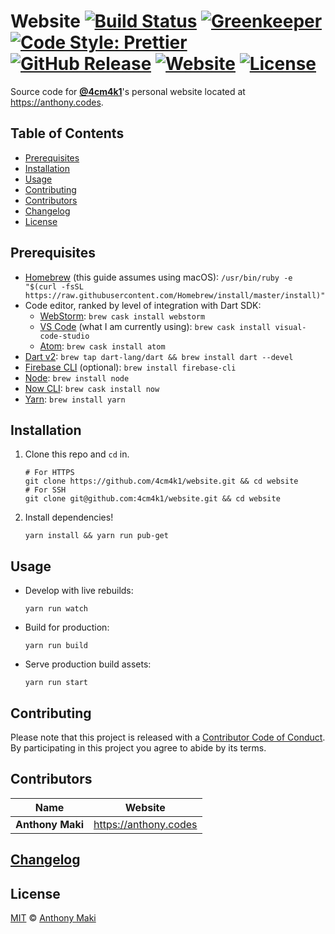 # Website [![Build Status](https://img.shields.io/travis/4cm4k1/website/master.svg?style=flat-square)](https://travis-ci.org/4cm4k1/website) [![Greenkeeper](https://img.shields.io/badge/greenkeeper-enabled-brightgreen.svg?style=flat-square)](https://greenkeeper.io/) [![Code Style: Prettier](https://img.shields.io/badge/code_style-prettier-ff69b4.svg?style=flat-square)](https://github.com/prettier/prettier) [![GitHub Release](https://img.shields.io/github/release/4cm4k1/website.svg?style=flat-square)](https://github.com/4cm4k1/website/releases) [![Website](https://img.shields.io/website-up-down-green-red/https/anthony.codes.svg?label=website&style=flat-square)](https://anthony.codes) [![License](https://img.shields.io/github/license/4cm4k1/website.svg?style=flat-square)](license)

Source code for [**@4cm4k1**](https://github.com/4cm4k1)'s personal website located at <https://anthony.codes>.

## Table of Contents

* [Prerequisites](#prerequisites)
* [Installation](#installation)
* [Usage](#usage)
* [Contributing](#contributing)
* [Contributors](#contributors)
* [Changelog](#changelog)
* [License](#license)

## Prerequisites

* [Homebrew](https://github.com/Homebrew/install) (this guide assumes using macOS): `/usr/bin/ruby -e "$(curl -fsSL https://raw.githubusercontent.com/Homebrew/install/master/install)"`
* Code editor, ranked by level of integration with Dart SDK:
  * [WebStorm](https://www.jetbrains.com/webstorm/): `brew cask install webstorm`
  * [VS Code](https://github.com/Microsoft/vscode) (what I am currently using): `brew cask install visual-code-studio`
  * [Atom](https://github.com/atom/atom): `brew cask install atom`
* [Dart v2](https://github.com/dart-lang/sdk): `brew tap dart-lang/dart && brew install dart --devel`
* [Firebase CLI](https://github.com/firebase/firebase-tools) (optional): `brew install firebase-cli`
* [Node](https://github.com/nodejs/node): `brew install node`
* [Now CLI](https://github.com/zeit/now-cli): `brew cask install now`
* [Yarn](https://github.com/yarnpkg/yarn): `brew install yarn`

## Installation

1.  Clone this repo and `cd` in.

    ```shell
    # For HTTPS
    git clone https://github.com/4cm4k1/website.git && cd website
    # For SSH
    git clone git@github.com:4cm4k1/website.git && cd website
    ```

2.  Install dependencies!

    ```shell
    yarn install && yarn run pub-get
    ```

## Usage

* Develop with live rebuilds:

  ```shell
  yarn run watch
  ```

* Build for production:

  ```shell
  yarn run build
  ```

* Serve production build assets:

  ```shell
  yarn run start
  ```

## Contributing

Please note that this project is released with a [Contributor Code of Conduct](code-of-conduct.md). By participating in this project you agree to abide by its terms.

## Contributors

| Name             | Website                 |
| ---------------- | ----------------------- |
| **Anthony Maki** | <https://anthony.codes> |

## [Changelog](changelog.md)

## License

[MIT](license) © [Anthony Maki](https://anthony.codes)
